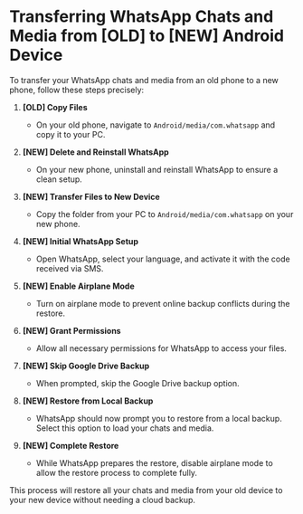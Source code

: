 # Transferring WhatsApp Chats and Media from [OLD] to [NEW] Android Device

To transfer your WhatsApp chats and media from an old phone to a new phone, follow these steps precisely:

1. **[OLD] Copy Files**
   - On your old phone, navigate to `Android/media/com.whatsapp` and copy it to your PC.

2. **[NEW] Delete and Reinstall WhatsApp**
   - On your new phone, uninstall and reinstall WhatsApp to ensure a clean setup.

3. **[NEW] Transfer Files to New Device**
   - Copy the folder from your PC to `Android/media/com.whatsapp` on your new phone.

4. **[NEW] Initial WhatsApp Setup**
   - Open WhatsApp, select your language, and activate it with the code received via SMS.

5. **[NEW] Enable Airplane Mode**
   - Turn on airplane mode to prevent online backup conflicts during the restore.

6. **[NEW] Grant Permissions**
   - Allow all necessary permissions for WhatsApp to access your files.

7. **[NEW] Skip Google Drive Backup**
   - When prompted, skip the Google Drive backup option.

8. **[NEW] Restore from Local Backup**
   - WhatsApp should now prompt you to restore from a local backup. Select this option to load your chats and media.

9. **[NEW] Complete Restore**
   - While WhatsApp prepares the restore, disable airplane mode to allow the restore process to complete fully.

This process will restore all your chats and media from your old device to your new device without needing a cloud backup.
